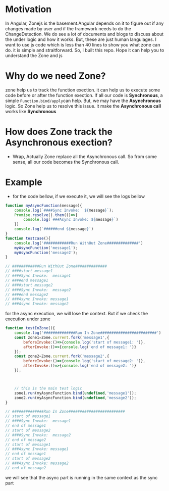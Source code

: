 # Motivation
In Angular, Zonejs is the basement.Angular depends on it to figure out if any changes made by user and if the framework needs to do the ChangeDetection. We do see a lot of documents and blogs to discuss about the under logic and how it works. But, these are just human langulages. I want to use js code which is less than 40 lines to show you what zone can do. it is simple and straitforward. So, I built this repo. Hope it can help you to understand the Zone and js

# Why do we need Zone?
zone help us to track the function exection. it can help us to execute some code before or after the function exection. If all our code is **Synchronous**, a simple `Function.bind/apply`can help. But, we may have the **Asynchronous** logic. So Zone help us to resolve this issue. it make the **Asynchronous call** works like **Synchronous**

# How does Zone track the **Asynchronous** exection?
- Wrap, Actually Zone replace all the Asynchronous call. So from some sense, all our code becomes the Synchronous call.

# Example
- for the code bellow, if we execute it, we will see the logs bellow
```js
function myAsyncFunction(message){
    console.log(`####Sync Invoke:  ${message}`);
    Promise.resolve().then(()=>{
        console.log(`###Async Invoke: ${message}`)        
    })
    console.log(`######end ${message}`)
}
function testcase(){
    console.log('############Run WithOut Zone##############')
    myAsyncFunction('message1');
    myAsyncFunction('message2');
}

// ############Run WithOut Zone##############
// ####start message1
// ####Sync Invoke:  message1
// ####end message1
// ####start message2
// ####Sync Invoke:  message2
// ####end message2
// ###Async Invoke: message1
// ###Async Invoke: message2
```

for the async execution, we will lose the context. But if we check the execution under zone
```js
function testInZone(){
    console.log('##############Run In Zone#########################')
    const zone1=Zone.current.fork('message1',{
        beforeInvoke:()=>{console.log('start of message1: ')},
        afterInvoke:()=>{console.log('end of message1: ')}
    });
    const zone2=Zone.current.fork('message2',{
        beforeInvoke:()=>{console.log('start of message2: ')},
        afterInvoke:()=>{console.log('end of message2: ')}
    });



    // this is the main test logic
    zone1.run(myAsyncFunction.bind(undefined,'message1'));
    zone2.run(myAsyncFunction.bind(undefined,'message2'));
}

// ##############Run In Zone#########################
// start of message1
// ####Sync Invoke:  message1
// end of message1
// start of message2
// ####Sync Invoke:  message2
// end of message2
// start of message1
// ###Async Invoke: message1
// end of message1
// start of message2
// ###Async Invoke: message2
// end of message2
```
we will see that the async part is running in the same context as the sync part


